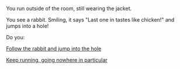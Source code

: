 You run outside of the room, still wearing the jacket.

You see a rabbit.  Smiling, it says "Last one in tastes like chicken!" and jumps into a hole!

Do you:

[Follow the rabbit and jump into the hole](follow-rabbit/follow-rabbit.md)

[Keep running, going nowhere in particular](keep-running/keep-running.md)
